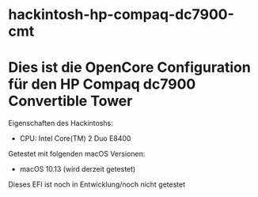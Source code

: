 # hackintosh-hp-compaq-dc7900-cmt
# Dies ist die OpenCore Configuration für den HP Compaq dc7900 Convertible Tower

Eigenschaften des Hackintoshs:
- CPU: Intel Core(TM) 2 Duo E8400

Getestet mit folgenden macOS Versionen:
- macOS 10.13 (wird derzeit getestet)

Dieses EFI ist noch in Entwicklung/noch nicht getestet

